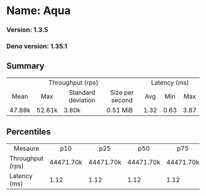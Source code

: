# Name: Aqua 
  
  ### Version: 1.3.5
  ### Deno version: 1.35.1

## Summary
<table>
<tr>
    <td align="center" colspan="4">Throughput (rps)</td>
    <td align="center" colspan="3">Latency (ms)</td>
</tr>
<tr>
    <td align="center">Mean</td>
    <td align="center">Max</td>
    <td align="center">Standard deviation</td>
    <td align="center">Size per second</td>
    <td align="center">Avg</td>
    <td align="center">Min</td>
    <td align="center">Max</td>
</tr>
<tr>
    <td>47.88k</td>
    <td>52.61k</td>
    <td>3.80k</td>
    <td>0.51 MiB</td>
    <td>1.32</td>
    <td>0.63</td>
    <td>3.87</td>
</tr>
</table>

## Percentiles

<table>
<tr>
  <td align="center">Mesaure</td>
  <td align="center">p10</td>
  <td align="center">p25</td>
  <td align="center">p50</td>
  <td align="center">p75</td>
  <td align="center">p90</td>
  <td align="center">p95</td>
  <td align="center">p99</td>
</tr>
<tr>
  <td>Throughput (rps)</td>
  <td>44471.70k</td>
  <td>44471.70k</td>
  <td>44471.70k</td>
  <td>44471.70k</td>
  <td>50786.44k</td>
  <td>51763.48k</td>
  <td>52605.05k</td>
</tr>
<tr>
  <td>Latency (ms)</td>
  <td>1.12</td>
  <td>1.12</td>
  <td>1.12</td>
  <td>1.12</td>
  <td>1.66</td>
  <td>1.75</td>
  <td>2.28</td>
</tr>
</table>
